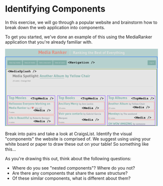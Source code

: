 # Identifying Components
In this exercise, we will go through a popular website and brainstorm how to break down the web application into components.

To get you started, we've done an example of this using the MediaRanker application that you're already familiar with.

![Media Ranker as Components](../images/media-ranker-components.png)

Break into pairs and take a look at CraigsList. Identify the visual "components" the website is comprised of. We suggest using using your white board or paper to draw these out on your table! So something like this...

As you're drawing this out, think about the following questions:
- Where do you see "nested components"? Where do you not?
- Are there any components that share the same structure?
- Of these similar components, what is different about them?
